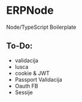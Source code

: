 # ERPNode
Node/TypeScript Boilerplate

## To-Do:
* validacija
* lusca
* cookie & JWT    
* Passport Validacija       
* Oauth FB
* Sessije
